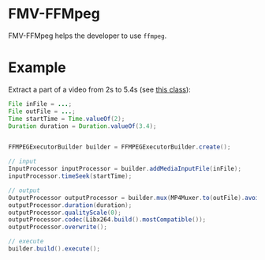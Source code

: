 # FMV-FFMpeg

FMV-FFMpeg helps the developer to use `ffmpeg`.

# Example

Extract a part of a video from 2s to 5.4s (see [this class](/src/main/java/org/fagu/fmv/ffmpeg/FFHelper.java#L417)):
```java
File inFile = ...;
File outFile = ...;
Time startTime = Time.valueOf(2);
Duration duration = Duration.valueOf(3.4);


FFMPEGExecutorBuilder builder = FFMPEGExecutorBuilder.create();

// input
InputProcessor inputProcessor = builder.addMediaInputFile(inFile);
inputProcessor.timeSeek(startTime);

// output
OutputProcessor outputProcessor = builder.mux(MP4Muxer.to(outFile).avoidNegativeTs(AvoidNegativeTs.MAKE_NON_NEGATIVE));
outputProcessor.duration(duration);
outputProcessor.qualityScale(0);
outputProcessor.codec(Libx264.build().mostCompatible());
outputProcessor.overwrite();

// execute
builder.build().execute();
```
